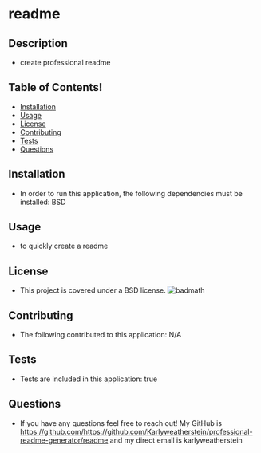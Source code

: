 
  # readme

  ## Description
  - create professional readme

  ## Table of Contents!
  - [Installation](#installation)
  - [Usage](#usage)
  - [License](#license)
  - [Contributing](#contributing)
  - [Tests](#tests)
  - [Questions](#questions)


  ## Installation
  - In order to run this application, the following dependencies must be installed: BSD

  ## Usage
  - to quickly create a readme 

  ## License
  - This project is covered under a BSD license.
  ![badmath](https://img.shields.io/github/languages/top/lernantino/badmath)

  ## Contributing
 - The following contributed to this application: N/A

  ## Tests
 - Tests are included in this application: true 

  ## Questions
  - If you have any questions feel free to reach out! My GitHub is https://github.com/https://github.com/Karlyweatherstein/professional-readme-generator/readme and my direct email is karlyweatherstein

